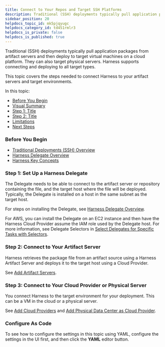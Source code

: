```yaml
---
title: Connect to Your Repos and Target SSH Platforms
description: Traditional (SSH) deployments typically pull application packages from artifact servers and then deploy to target virtual machines on a cloud platform. They can also target physical servers. Harness…
sidebar_position: 20
helpdocs_topic_id: mk5pjqyugc
helpdocs_category_id: td451rmlr3
helpdocs_is_private: false
helpdocs_is_published: true
---
```


Traditional (SSH) deployments typically pull application packages from artifact servers and then deploy to target virtual machines on a cloud platform. They can also target physical servers. Harness supports connecting and deploying to all target types.

This topic covers the steps needed to connect Harness to your artifact servers and target environments.

In this topic:

* [Before You Begin](#before_you_begin)
* [Visual Summary](#visual_summary)
* [Step 1: Title](#simple_slug)
* [Step 2: Title](#another_slug)
* [Limitations](#limitations)
* [Next Steps](#next_steps)

### Before You Begin

* [Traditional Deployments (SSH) Overview](../concepts-cd/deployment-types/traditional-deployments-ssh-overview.md)
* [Harness Delegate Overview](https://docs.harness.io/article/h9tkwmkrm7-delegate-installation)
* [Harness Key Concepts](https://docs.harness.io/article/4o7oqwih6h-harness-key-concepts)

### Step 1: Set Up a Harness Delegate

The Delegate needs to be able to connect to the artifact server or repository containing the file, and the target host where the file will be deployed. Typically, the Delegate is installed on a host in the same subnet as the target host.

For steps on installing the Delegate, see [Harness Delegate Overview](https://docs.harness.io/article/h9tkwmkrm7-delegate-installation).

For AWS, you can install the Delegate on an EC2 instance and then have the Harness Cloud Provider assume the IAM role used by the Delegate host. For more information, see Delegate Selectors in [Select Delegates for Specific Tasks with Selectors](https://docs.harness.io/article/c3fvixpgsl-select-delegates-for-specific-tasks-with-selectors).

### Step 2: Connect to Your Artifact Server

Harness retrieves the package file from an artifact source using a Harness Artifact Server and deploys it to the target host using a Cloud Provider. 

See [Add Artifact Servers](https://docs.harness.io/article/7dghbx1dbl-configuring-artifact-server).

### Step 3: Connect to Your Cloud Provider or Physical Server

You connect Harness to the target environment for your deployment. This can be a VM in the cloud or a physical server.

See [Add Cloud Providers](https://docs.harness.io/article/whwnovprrb-cloud-providers) and [Add Physical Data Center as Cloud Provider](https://docs.harness.io/article/stkxmb643f-add-physical-data-center-cloud-provider).

### Configure As Code

To see how to configure the settings in this topic using YAML, configure the settings in the UI first, and then click the **YAML** editor button.

